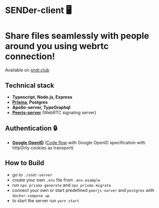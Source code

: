 # SENDer-client 🖥️

# Share files seamlessly with people around you using webrtc connection!

Available on [sndr.club](https://sndr.club)

## Technical stack
  - **Typescript, Node.js, Express**
  - **[Prisma](https://github.com/prisma/prisma), Postgres**
  - **Apollo-server, TypeGraphql**
  - **[Peerjs-server](https://github.com/peers/peerjs-server)** (WebRTC signaling server)
  
## Authentication 🔒
  - **[Google OpenID](https://developers.google.com/identity/protocols/oauth2)** ([Code flow](https://openid.net/connect/) with Google OpenID specification with httpOnly cookies as transport)
 
## How to Build

- go to `./sndr-server`
- create your own `.env` file from `.env.example`
- run `npx prisma generate` and `npx prisma migrate`
- connect your own or start predefined `peerjs-server` and `postgres` with `docker-compose up`
- to start the server run `yarn start`
